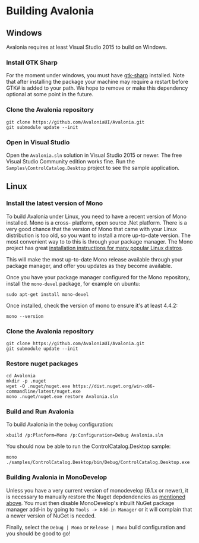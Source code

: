# Building Avalonia

## Windows

Avalonia requires at least Visual Studio 2015 to build on Windows.

### Install GTK Sharp

For the moment under windows, you must have [gtk-sharp](http://www.mono-project.com/download/#download-win)
installed. Note that after installing the package your machine may require a restart before GTK# is
added to your path. We hope to remove or make this dependency optional at some point in the future.

### Clone the Avalonia repository

```
git clone https://github.com/AvaloniaUI/Avalonia.git
git submodule update --init
```

### Open in Visual Studio

Open the `Avalonia.sln` solution in Visual Studio 2015 or newer. The free Visual Studio Community
edition works fine. Run the `Samples\ControlCatalog.Desktop` project to see the sample application.

## Linux

### Install the latest version of Mono

To build Avalonia under Linux, you need to have a recent version of Mono installed. Mono is a cross-
platform, open source .Net platform. There is a very good chance that the version of Mono that came
with your Linux distribution is too old, so you want to install a more up-to-date version. The most
convenient way to to this is through your package manager. The Mono project has great [installation
instructions for many popular Linux distros](http://www.mono-project.com/docs/getting-started/install/linux).

This will make the most up-to-date Mono release available through your package manager, and offer
you updates as they become available.

Once you have your package manager configured for the Mono repository, install the `mono-devel`
package, for example on ubuntu:

```
sudo apt-get install mono-devel
```

Once installed, check the version of mono to ensure it's at least 4.4.2:

```
mono --version
```

### Clone the Avalonia repository

```
git clone https://github.com/AvaloniaUI/Avalonia.git
git submodule update --init
```

### Restore nuget packages

```
cd Avalonia
mkdir -p .nuget
wget -O .nuget/nuget.exe https://dist.nuget.org/win-x86-commandline/latest/nuget.exe
mono .nuget/nuget.exe restore Avalonia.sln
```

### Build and Run Avalonia

To build Avalonia in the `Debug` configuration:

```
xbuild /p:Platform=Mono /p:Configuration=Debug Avalonia.sln
```

You should now be able to run the ControlCatalog.Desktop sample:

```
mono ./samples/ControlCatalog.Desktop/bin/Debug/ControlCatalog.Desktop.exe
```

### Building Avalonia in MonoDevelop

Unless you have a very current version of monodevelop (6.1.x or newer), it is necessary to manually
restore the Nuget depdendencies as [mentioned above](#restore-nuget-packages). You must then
disable MonoDevelop's inbuilt NuGet package manager add-in by going to `Tools -> Add-in Manager` or
it will complain that a newer version of NuGet is needed.

Finally, select the `Debug | Mono` or `Release | Mono` build configuration and you should be good to
go!
